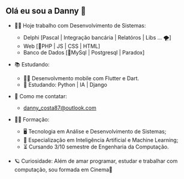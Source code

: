 ## Olá eu sou a Danny  👋

- 👩‍💻 Hoje trabalho com Desenvolvimento de Sistemas:
  - Delphi [Pascal | Integração bancária | Relatóros | Libs ... 🌪️]
  - Web [🐘PHP | JS | CSS | HTML]
  - Banco de Dados [🐋MySql | Postgresql | Paradox]
  
- 📚 Estudando:
  - 🔷📱 Desenvolvmento mobile com Flutter e Dart.
  - 🐍 Estudando: Python | IA | Django
  
- 📧 Como me contatar:
  - danny_costa87@outlook.com
  
- 🧑‍🎓 Formação:
  - 🖥️ Tecnologia em Análise e Desenvolvimento de Sistemas;
  - 🤖 Especialização em Inteligência Artificial e Machine Learning;
  - ⏳ Cursando 3/10 semestre de Engenharia da Computação.
    
- 🪐 Curiosidade: Além de amar programar, estudar e trabalhar com computação, sou formada em Cinema🎥